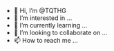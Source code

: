 - 👋 Hi, I’m @TQTHG
- 👀 I’m interested in ...
- 🌱 I’m currently learning ...
- 💞️ I’m looking to collaborate on ...
- 📫 How to reach me ...

<!---
TQTHG/TQTHG is a ✨ special ✨ repository because its `README.md` (this file) appears on your GitHub profile.
You can click the Preview link to take a look at your changes.
--->
